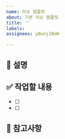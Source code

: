 ```yaml
---
name: 이슈 템플릿
about: 기본 이슈 템플릿
title: ''
labels: 
assignees: y0unj1NoH

---
```


## 📝 설명

<!-- 구현할 기능이나 작업에 대해 간단히 설명해주세요 -->

## ✅ 작업할 내용

<!-- 해야 할 일들을 체크박스로 나열해주세요 -->

- [ ]
- [ ]

## 👀 참고사항

<!-- 참고할 내용이나 주의사항을 작성해주세요 -->
